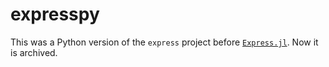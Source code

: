 # expresspy

This was a Python version of the `express` project before [`Express.jl`](https://github.com/MineralsCloud/Express.jl).
Now it is archived.
